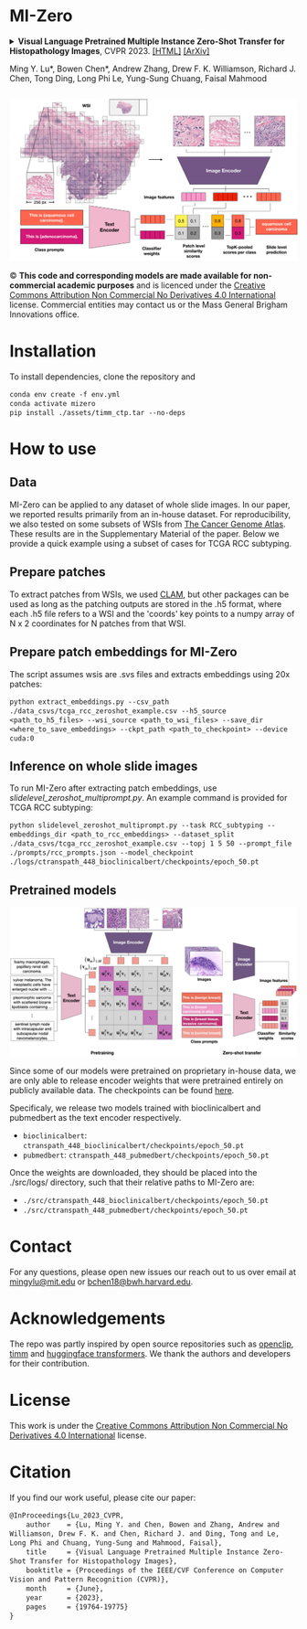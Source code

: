 # MI-Zero

<details>
<summary>
  <b>Visual Language Pretrained Multiple Instance Zero-Shot Transfer for Histopathology Images</b>, CVPR 2023. 
  <a href="https://openaccess.thecvf.com/content/CVPR2023/html/Lu_Visual_Language_Pretrained_Multiple_Instance_Zero-Shot_Transfer_for_Histopathology_Images_CVPR_2023_paper.html" target="blank">[HTML]</a>
  <a href="https://arxiv.org/abs/2306.07831"
target="blank">[ArXiv]</a>

Ming Y. Lu*, Bowen Chen*, Andrew Zhang, Drew F. K. Williamson, Richard J. Chen, Tong Ding, Long Phi Le, Yung-Sung Chuang, Faisal Mahmood
</summary>

```
@InProceedings{Lu_2023_CVPR,
    author    = {Lu, Ming Y. and Chen, Bowen and Zhang, Andrew and Williamson, Drew F. K. and Chen, Richard J. and Ding, Tong and Le, Long Phi and Chuang, Yung-Sung and Mahmood, Faisal},
    title     = {Visual Language Pretrained Multiple Instance Zero-Shot Transfer for Histopathology Images},
    booktitle = {Proceedings of the IEEE/CVF Conference on Computer Vision and Pattern Recognition (CVPR)},
    month     = {June},
    year      = {2023},
    pages     = {19764-19775}
}
```
</details>

![MI-Zero schematic](assets/images/wsi_zeroshot-lr.jpg)

© **This code and corresponding models are made available for non-commercial academic purposes** and is licenced under the [Creative Commons Attribution Non Commercial No Derivatives 4.0 International](https://creativecommons.org/licenses/by-nc-nd/4.0/) license. Commercial entities may contact us or the Mass General Brigham Innovations office.

# Installation

To install dependencies, clone the repository and

```{bash}
conda env create -f env.yml
conda activate mizero
pip install ./assets/timm_ctp.tar --no-deps
```

# How to use 

## Data

MI-Zero can be applied to any dataset of whole slide images. In our paper, we reported results primarily from an in-house dataset. For reproducibility, we also tested on some subsets of WSIs from [The Cancer Genome Atlas](https://portal.gdc.cancer.gov/). These results are in the Supplementary Material of the paper. Below we provide a quick example using a subset of cases for TCGA RCC subtyping. 

## Prepare patches
To extract patches from WSIs, we used [CLAM](https://github.com/mahmoodlab/CLAM), but other packages can be used as long as the patching outputs are stored in the .h5 format, where each .h5 file refers to a WSI and the 'coords' key points to a numpy array of N x 2 coordinates for N patches from that WSI. 

## Prepare patch embeddings for MI-Zero
The script assumes wsis are .svs files and extracts embeddings using 20x patches:

```shell
python extract_embeddings.py --csv_path ./data_csvs/tcga_rcc_zeroshot_example.csv --h5_source <path_to_h5_files> --wsi_source <path_to_wsi_files> --save_dir <where_to_save_embeddings> --ckpt_path <path_to_checkpoint> --device cuda:0
```

## Inference on whole slide images
To run MI-Zero after extracting patch embeddings, use *slidelevel_zeroshot_multiprompt.py*. An example command is provided for TCGA RCC subtyping:

```shell
python slidelevel_zeroshot_multiprompt.py --task RCC_subtyping --embeddings_dir <path_to_rcc_embeddings> --dataset_split ./data_csvs/tcga_rcc_zeroshot_example.csv --topj 1 5 50 --prompt_file ./prompts/rcc_prompts.json --model_checkpoint ./logs/ctranspath_448_bioclinicalbert/checkpoints/epoch_50.pt 
```

## Pretrained models
![Pretraining schematic](assets/images/patch-lr.jpg)

Since some of our models were pretrained on proprietary in-house data, we are only able to release encoder weights that were pretrained entirely on publicly available data. The checkpoints can be found [here](https://drive.google.com/drive/folders/1AR9agw2WLXes5wz26UTlT_mvJoUY38mQ?usp=share_link). 

Specificaly, we release two models trained with bioclinicalbert and pubmedbert as the text encoder respectively.
- `bioclinicalbert`: `ctranspath_448_bioclinicalbert/checkpoints/epoch_50.pt`
- `pubmedbert`: `ctranspath_448_pubmedbert/checkpoints/epoch_50.pt`

Once the weights are downloaded, they should be placed into the ./src/logs/ directory, such that their relative paths to MI-Zero are:
-  `./src/ctranspath_448_bioclinicalbert/checkpoints/epoch_50.pt`
- `./src/ctranspath_448_pubmedbert/checkpoints/epoch_50.pt`

# Contact

For any questions, please open new issues our reach out to us over email at <mingylu@mit.edu> or <bchen18@bwh.harvard.edu>.

# Acknowledgements

The repo was partly inspired by open source repositories such as [openclip](https://github.com/mlfoundations/open_clip),  [timm](https://github.com/huggingface/pytorch-image-models/) and [huggingface transformers](https://github.com/huggingface/transformers). We thank the authors and developers for their contribution.

# License

This work is under the [Creative Commons Attribution Non Commercial No Derivatives 4.0 International](https://creativecommons.org/licenses/by-nc-nd/4.0/) license.

# Citation
If you find our work useful, please cite our paper:
```
@InProceedings{Lu_2023_CVPR,
    author    = {Lu, Ming Y. and Chen, Bowen and Zhang, Andrew and Williamson, Drew F. K. and Chen, Richard J. and Ding, Tong and Le, Long Phi and Chuang, Yung-Sung and Mahmood, Faisal},
    title     = {Visual Language Pretrained Multiple Instance Zero-Shot Transfer for Histopathology Images},
    booktitle = {Proceedings of the IEEE/CVF Conference on Computer Vision and Pattern Recognition (CVPR)},
    month     = {June},
    year      = {2023},
    pages     = {19764-19775}
}
```
